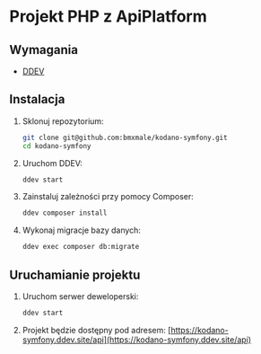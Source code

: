 # Projekt PHP z ApiPlatform

## Wymagania

- [DDEV](https://ddev.readthedocs.io/en/stable/#installation)


## Instalacja

1. Sklonuj repozytorium:

    ```bash
    git clone git@github.com:bmxmale/kodano-symfony.git
    cd kodano-symfony
    ```

2. Uruchom DDEV:

    ```bash
    ddev start
    ```

3. Zainstaluj zależności przy pomocy Composer:

    ```bash
    ddev composer install
    ```

4. Wykonaj migracje bazy danych:

    ```bash
    ddev exec composer db:migrate
    ```

## Uruchamianie projektu

1. Uruchom serwer deweloperski:

    ```bash
    ddev start
    ```

2. Projekt będzie dostępny pod adresem: [https://kodano-symfony.ddev.site/api](https://kodano-symfony.ddev.site/api)
